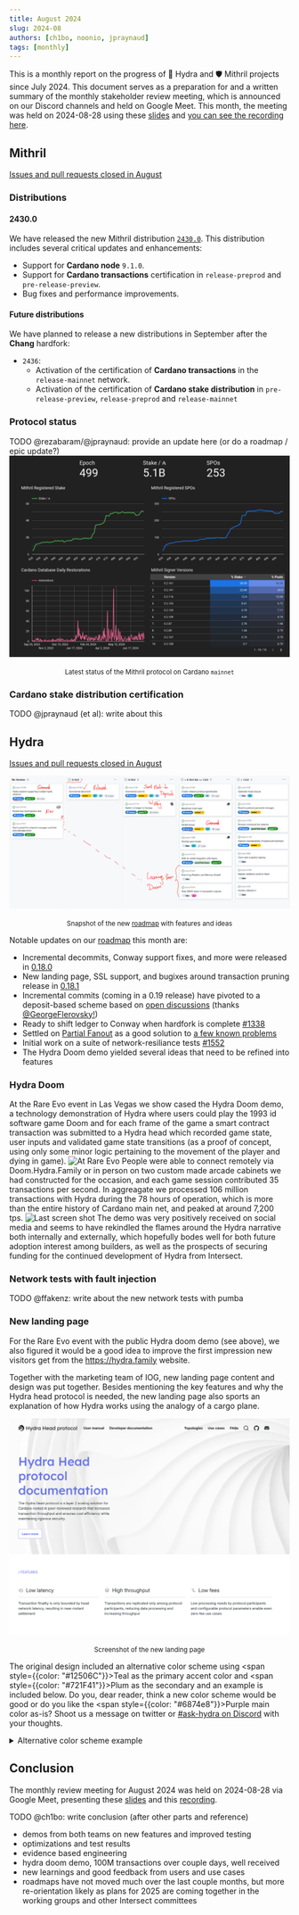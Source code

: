 ```yaml
---
title: August 2024
slug: 2024-08
authors: [ch1bo, noonio, jpraynaud]
tags: [monthly]
---
```


This is a monthly report on the progress of 🐲 Hydra and 🛡 Mithril projects since July 2024. This document serves as a preparation for and a written summary of the monthly stakeholder review meeting, which is announced on our Discord channels and held on Google Meet. This month, the meeting was held on 2024-08-28 using these [slides][slides] and [you can see the recording here][recording].

## Mithril

[Issues and pull requests closed in August](https://github.com/input-output-hk/mithril/issues?q=is%3Aclosed+sort%3Aupdated-desc+closed%3A2024-07-31..2024-08-31)

### Distributions

#### 2430.0

We have released the new Mithril distribution [`2430.0`](https://github.com/input-output-hk/mithril/releases/tag/2430.0). This distribution includes several critical updates and enhancements:
- Support for **Cardano node** `9.1.0`.
- Support for **Cardano transactions** certification in `release-preprod` and `pre-release-preview`.
- Bug fixes and performance improvements.

#### Future distributions

We have planned to release a new distributions in September after the **Chang** hardfork:
- `2436`:
  - Activation of the certification of **Cardano transactions** in the `release-mainnet` network.
  - Activation of the certification of **Cardano stake distribution** in `pre-release-preview`, `release-preprod` and `release-mainnet`


### Protocol status

TODO @rezabaram/@jpraynaud: provide an update here (or do a roadmap / epic update?)
![](img/2024-07-mithril-protocol-status.png)
<small><center>Latest status of the Mithril protocol on Cardano `mainnet`</center></small>

### Cardano stake distribution certification

TODO @jpraynaud (et al): write about this

## Hydra

[Issues and pull requests closed in August](https://github.com/cardano-scaling/hydra/issues?q=is%3Aclosed+sort%3Aupdated-desc+closed%3A2024-07-31..2024-08-31)


![The roadmap with features and ideas](./img/2024-08-hydra-roadmap.jpg)
<small><center>Snapshot of the new [roadmap](https://github.com/orgs/cardano-scaling/projects/7/views/1) with features and ideas</center></small>

Notable updates on our [roadmap](https://github.com/orgs/cardano-scaling/projects/7/views/1) this month are:
- Incremental decommits, Conway support fixes, and more were released in [0.18.0](https://github.com/cardano-scaling/hydra/releases/tag/0.18.0)
- New landing page, SSL support, and bugixes around transaction pruning release in [0.18.1](https://github.com/cardano-scaling/hydra/releases/tag/0.18.1)
- Incremental commits (coming in a 0.19 release) have pivoted to a deposit-based scheme based on [open discussions](https://github.com/cardano-scaling/hydra/issues/199) (thanks [@GeorgeFlerovsky!](https://github.com/GeorgeFlerovsky))
- Ready to shift ledger to Conway when hardfork is complete [#1338](https://github.com/cardano-scaling/hydra/pull/1338)
- Settled on [Partial Fanout](https://github.com/cardano-scaling/hydra/issues/1468) as a good solution to [a few known problems](https://hydra.family/head-protocol/docs/known-issues#head-protocol-limits)
- Initial work on a suite of network-resiliance tests [#1552](https://github.com/cardano-scaling/hydra/pull/1552)
- The Hydra Doom demo yielded several ideas that need to be refined into features

### Hydra Doom

At the Rare Evo event in Las Vegas we show cased the Hydra Doom demo, a technology demonstration of Hydra where users could play the 1993 id software game Doom and for each frame of the game a smart contract transaction was submitted to a Hydra head which recorded game state, user inputs and validated game state transitions (as a proof of concept, using only some minor logic pertaining to the movement of the player and dying in game).
![At Rare Evo](https://github.com/user-attachments/assets/d897190d-ece6-4fa6-b0f0-ec214a58d0e2)
People were able to connect remotely via Doom.Hydra.Family or in person on two custom made arcade cabinets we had constructed for the occasion, and each game session contributed 35 transactions per second. In aggreagate we processed 106 million transactions with Hydra during the 78 hours of operation, which is more than the entire history of Cardano main net, and peaked at around 7,200 tps. 
![Last screen shot](https://github.com/user-attachments/assets/f0b1430a-1cdf-4c48-839d-b6d217c8279a)
The demo was very positively received on social media and seems to have rekindled the flames around the Hydra narrative both internally and externally, which hopefully bodes well for both future adoption interest among builders, as well as the prospects of securing funding for the continued development of Hydra from Intersect. 

### Network tests with fault injection

TODO @ffakenz: write about the new network tests with pumba

### New landing page

For the Rare Evo event with the public Hydra doom demo (see above), we also figured it would be a good idea to improve the first impression new visitors get from the https://hydra.family website.

Together with the marketing team of IOG, new landing page content and design was put together. Besides mentioning the key features and why the Hydra head protocol is needed, the new landing page also sports an explanation of how Hydra works using the analogy of a cargo plane.

![](img/2024-08-hydra-landing-page.png)
<small><center>Screenshot of the new landing page</center></small>

The original design included an alternative color scheme using <span style={{color: "#12506C"}}>Teal</span> as the primary accent color and <span style={{color: "#721F41"}}>Plum</span> as the secondary and an example is included below. Do you, dear reader, think a new color scheme would be good or do you like the <span style={{color: "#6874e8"}}>Purple</span> main color as-is? Shoot us a message on twitter or [#ask-hydra on Discord](https://discord.com/invite/Qq5vNTg9PT) with your thoughts.

<details>
<summary>Alternative color scheme example</summary>

![](img/2024-08-hydra-other-color-scheme.png)

</details>

## Conclusion

The monthly review meeting for August 2024 was held on 2024-08-28 via Google Meet,
presenting these [slides][slides] and this [recording][recording].

TODO @ch1bo: write conclusion (after other parts and reference)
- demos from both teams on new features and improved testing
- optimizations and test results
- evidence based engineering
- hydra doom demo, 100M transactions over couple days, well received
- new learnings and good feedback from users and use cases
- roadmaps have not moved much over the last couple months, but more re-orientation likely as plans for 2025 are coming together in the working groups and other Intersect committees

[slides]: https://docs.google.com/presentation/d/106NA1xtpuIcnC86HawBzpxY9VLexzOOxcfPD3dyoAg8
[recording]: TODO

